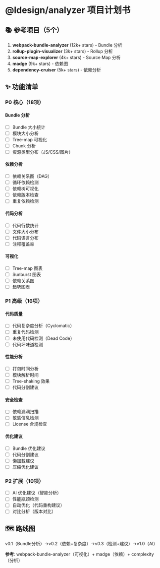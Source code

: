 # @ldesign/analyzer 项目计划书

## 📚 参考项目（5个）
1. **webpack-bundle-analyzer** (12k+ stars) - Bundle 分析
2. **rollup-plugin-visualizer** (3k+ stars) - Rollup 分析
3. **source-map-explorer** (4k+ stars) - Source Map 分析
4. **madge** (9k+ stars) - 依赖图
5. **dependency-cruiser** (5k+ stars) - 依赖分析

## ✨ 功能清单

### P0 核心（18项）

#### Bundle 分析
- [ ] Bundle 大小统计
- [ ] 模块大小分析
- [ ] Tree-map 可视化
- [ ] Chunk 分析
- [ ] 资源类型分布（JS/CSS/图片）

#### 依赖分析
- [ ] 依赖关系图（DAG）
- [ ] 循环依赖检测
- [ ] 依赖树可视化
- [ ] 依赖版本检查
- [ ] 重复依赖检测

#### 代码分析
- [ ] 代码行数统计
- [ ] 文件大小分布
- [ ] 代码语言分布
- [ ] 注释覆盖率

#### 可视化
- [ ] Tree-map 图表
- [ ] Sunburst 图表
- [ ] 依赖关系图
- [ ] 趋势图表

### P1 高级（16项）

#### 代码质量
- [ ] 代码复杂度分析（Cyclomatic）
- [ ] 重复代码检测
- [ ] 未使用代码检测（Dead Code）
- [ ] 代码坏味道检测

#### 性能分析
- [ ] 打包时间分析
- [ ] 模块解析时间
- [ ] Tree-shaking 效果
- [ ] 代码分割建议

#### 安全检查
- [ ] 依赖漏洞扫描
- [ ] 敏感信息检测
- [ ] License 合规检查

#### 优化建议
- [ ] Bundle 优化建议
- [ ] 代码分割建议
- [ ] 懒加载建议
- [ ] 压缩优化建议

### P2 扩展（10项）
- [ ] AI 优化建议（智能分析）
- [ ] 性能瓶颈检测
- [ ] 自动优化（代码重构建议）
- [ ] 对比分析（版本对比）

## 🗺️ 路线图
v0.1（Bundle分析）→v0.2（依赖+复杂度）→v0.3（检测+建议）→v1.0（AI）

**参考**: webpack-bundle-analyzer（可视化）+ madge（依赖）+ complexity（分析）


